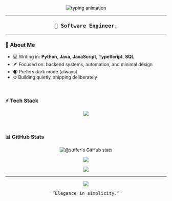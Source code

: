 <!-- README for @suffer -->

<!-- 🕹️ Pixel Header -->
<p align="center">
  <img src="https://readme-typing-svg.demolab.com?font=Press+Start+2P&duration=3000&pause=800&color=7D5CCB&center=true&vCenter=true&width=435&lines=%40suffers;Software+Engineer;" alt="typing animation" />
</p>

---

<h3 align="center"><samp>🖤 Software Engineer.</samp></h3>

---

<h3>🌙 About Me</h3>

- 💻 Writing in: **Python**, **Java**, **JavaScript**, **TypeScript**, **SQL**
- 🪶 Focused on: backend systems, automation, and minimal design  
- 🌒 Prefers dark mode (always)  
- ⚙️ Building quietly, shipping deliberately  

<br>

<h3>⚡ Tech Stack</h3>

<p align="center">
  <img src="https://skillicons.dev/icons?i=python,java,js,ts,sqlite,git,linux,vscode&theme=dark" />
</p>

<br>

<h3>📊 GitHub Stats</h3>

<p align="center">
  <img src="https://github-readme-stats.vercel.app/api?username=suffers&show_icons=true&hide_border=true&bg_color=0D1117&title_color=7D5CCB&text_color=9CA3AF&icon_color=7D5CCB&ring_color=7D5CCB" alt="@suffer's GitHub stats" />
</p>

<p align="center">
  <img src="https://github-readme-streak-stats.herokuapp.com?user=suffers&theme=github-dark&hide_border=true&background=0D1117&ring=7D5CCB&fire=7D5CCB&currStreakLabel=9CA3AF&sideNums=9CA3AF&sideLabels=7D5CCB" />
</p>

<p align="center">
  <img src="https://github-readme-stats.vercel.app/api/top-langs/?username=suffers&layout=compact&hide_border=true&bg_color=0D1117&title_color=7D5CCB&text_color=9CA3AF" />
</p>

---

<p align="center">
  <img src="https://capsule-render.vercel.app/api?type=waving&height=90&color=7D5CCB&section=footer" />
</p>

<p align="center"><samp>“Elegance in simplicity.”</samp></p>
